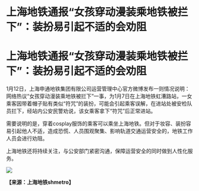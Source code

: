 # 上海地铁通报“女孩穿动漫装乘地铁被拦下”：装扮易引起不适的会劝阻

# 上海地铁通报“女孩穿动漫装乘地铁被拦下”：装扮易引起不适的会劝阻

1月12日，上海申通地铁集团有限公司运营管理中心官方微博发布一则情况说明：网络热议“女孩穿动漫装乘地铁被拦下”一事，为1月7日在上海地铁虹漕路站，一女乘客因带着帽子贴有类似“符咒”的装扮，可能会引起乘客误解，在进站处被安检队员拦下，经站内公安民警劝说，该女乘客拿下“符咒”后正常进站。

需要说明的是，穿着cosplay服饰的乘客可以乘坐上海地铁。但对于妆容、装扮容易引起他人不适，造成恐慌、人员围观聚集、影响轨道交通运营安全的，地铁工作人员会进行劝阻。

上海地铁还将持续关注，与公安部门紧密沟通，保障运营安全的同时做到人性化服务。

![](https://inews.gtimg.com/om_bt/OeSXr7jzXNstECXY5apDjEoGcmTRqGyDmlorTRfazIrv8AA/1000)

**【来源：上海地铁shmetro】**

